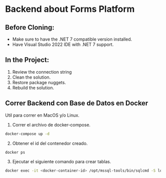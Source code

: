 # Backend about Forms Platform

## Before Cloning:

- Make sure to have the .NET 7 compatible version installed.
- Have Visual Studio 2022 IDE with .NET 7 support.

## In the Project:

1. Review the connection string
2. Clean the solution.
3. Restore package nuggets.
4. Rebuild the solution.

## Correr Backend con Base de Datos en Docker

Util para correr en MacOS y/o Linux.

1. Correr el archivo de docker-compose.

```bash
docker-compose up -d
```

2. Obtener el id del contenedor creado.

```bash
docker ps
```

3. Ejecutar el siguiente comando para crear tablas.

```bash
docker exec -it <docker-container-id> /opt/mssql-tools/bin/sqlcmd -S localhost -U sa -P YourStrong@Passw0rd -i ./init/QueryBackendCas.sql
```
